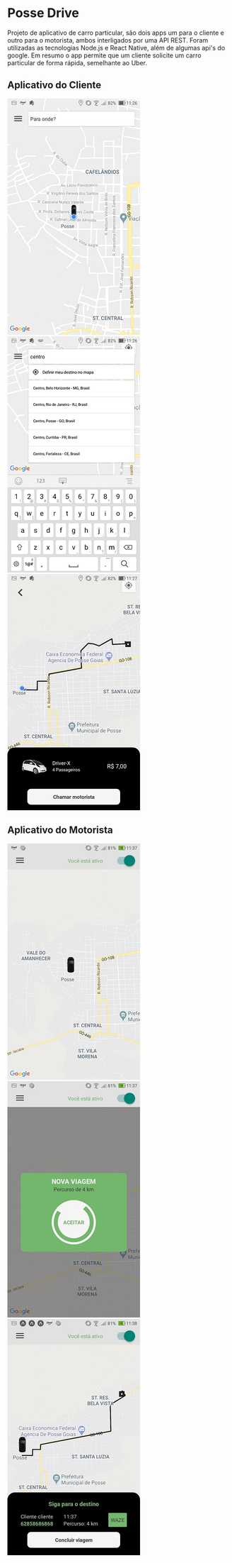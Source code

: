 # Posse Drive

Projeto de aplicativo de carro particular, são dois apps um para o cliente e outro para o motorista, ambos interligados por uma API REST. 
Foram utilizadas as tecnologias Node.js e React Native, além de algumas api's do google.
Em resumo o app permite que um cliente solicite um carro particular de forma rápida, semelhante ao Uber.

## Aplicativo do Cliente
![Imagem do app](https://github.com/ElismarPrado/posse-drive/blob/master/imagens/Posse%20drive/02.jpg)
![Imagem do app](https://github.com/ElismarPrado/posse-drive/blob/master/imagens/Posse%20drive/03.jpg)
![Imagem do app](https://github.com/ElismarPrado/posse-drive/blob/master/imagens/Posse%20drive/05.jpg)


## Aplicativo do Motorista
![Imagem do app](https://github.com/ElismarPrado/posse-drive/blob/master/imagens/Posse%20drive%20motorista/03.jpg)
![Imagem do app](https://github.com/ElismarPrado/posse-drive/blob/master/imagens/Posse%20drive%20motorista/04.jpg)
![Imagem do app](https://github.com/ElismarPrado/posse-drive/blob/master/imagens/Posse%20drive%20motorista/07.jpg)


